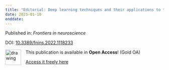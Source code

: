 ```yaml
---
title: "Editorial: Deep learning techniques and their applications to the healthy and disordered brain - during development through adulthood and beyond."
date: 2023-01-10
enddate:
---
```


Published in: *Frontiers in neuroscience*

DOI: [10.3389/fnins.2022.1118233](https://doi.org/10.3389/fnins.2022.1118233)

<img src="https://upload.wikimedia.org/wikipedia/commons/thumb/7/77/Open_Access_logo_PLoS_transparent.svg/800px-Open_Access_logo_PLoS_transparent.svg.png" alt="drawing" width="50" align="left"/> &nbsp;&nbsp;&nbsp;This publication is available in **Open Access**! (Gold OA)

&nbsp;&nbsp;&nbsp;<a href="https://www.frontiersin.org/articles/10.3389/fnins.2022.1118233/pdf">Access it freely here</a>

